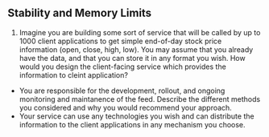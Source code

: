 ## Stability and Memory Limits

1. Imagine you are building some sort of service that will be called by up to 1000 client applications to get simple end-of-day stock price information (open, close, high, low). You may assume that you already have the data, and that you can store it in any format you wish. How would you design the client-facing service which provides the information to cleint application?
- You are responsible for the development, rollout, and ongoing monitoring and maintanence of the feed. Describe the different methods you considered and why you would recommend your approach.
- Your service can use any technologies you wish and can distribute the information to the client applications in any mechanism you choose. 
